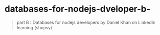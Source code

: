 # databases-for-nodejs-dveloper-b-
> part B : Databases for nodejs developers by Daniel Khan on LinkedIn learning (shopsy)
